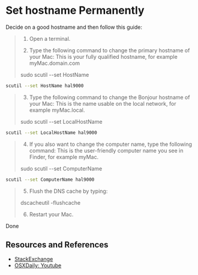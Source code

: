 # Set hostname Permanently

Decide on a good hostname and then follow this guide:

> 1. Open a terminal.
>
> 2. Type the following command to change the primary hostname of your Mac:
> This is your fully qualified hostname, for example myMac.domain.com
>
> sudo scutil --set HostName <new host name>

```bash
scutil --set HostName hal9000
```

> 3. Type the following command to change the Bonjour hostname of your Mac:
> This is the name usable on the local network, for example myMac.local.
>
> sudo scutil --set LocalHostName <new host name>

```bash
scutil --set LocalHostName hal9000
```

> 4. If you also want to change the computer name, type the following command:
> This is the user-friendly computer name you see in Finder, for example myMac.
>
> sudo scutil --set ComputerName <new name>

```bash
scutil --set ComputerName hal9000
```

> 5. Flush the DNS cache by typing:
>
> dscacheutil -flushcache
>
> 6. Restart your Mac.

Done

## Resources and References

- [StackExchange](https://apple.stackexchange.com/questions/287760/set-the-hostname-computer-name-for-macos)
- [OSXDaily: Youtube](https://www.youtube.com/watch?v=j7BhXkKbfe0)
